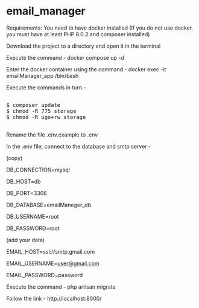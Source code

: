 # email_manager

Requirements: You need to have docker installed (If you do not use docker, you must have at least PHP 8.0.2 and composer installed)

Download the project to a directory and open it in the terminal

Execute the command - docker compose up -d

Enter the docker container using the command - docker exec -it emailManager_app /bin/bash

Execute the commands in turn -

<pre>

<span>$ composer update</span>
<span>$ chmod -R 775 storage</span>
<span>$ chmod -R ugo+rw storage</span>

</pre>

Rename the file .env.example to .env

In the .env file, connect to the database and smtp server -

(copy)

DB_CONNECTION=mysql

DB_HOST=db

DB_PORT=3306

DB_DATABASE=emailManeger_db

DB_USERNAME=root

DB_PASSWORD=root

(add your data)

EMAIL_HOST=ssl://smtp.gmail.com

EMAIL_USERNAME=user@gmail.com

EMAIL_PASSWORD=password

Execute the command - php artisan migrate

Follow the link - http://localhost:8000/
